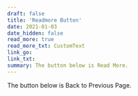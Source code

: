 ```yaml
---
draft: false
title: 'Readmore Button'
date: 2021-01-03
date_hidden: false
read_more: true
read_more_txt: CustomText
link_go: 
link_txt: 
summary: The button below is Read More.
---
```


The button below is Back to Previous Page.